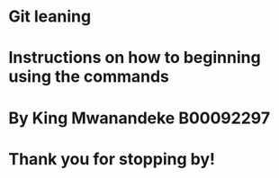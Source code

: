 # Git leaning 
# Instructions on how to beginning using the commands
# By King Mwanandeke B00092297
# Thank you for stopping by!
